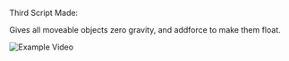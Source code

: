 Third Script Made:

Gives all moveable objects zero gravity, and addforce to make them float.

![Example Video](https://i.gyazo.com/1cb20c703fe2b475ffbbc190886b4d66.gif)

